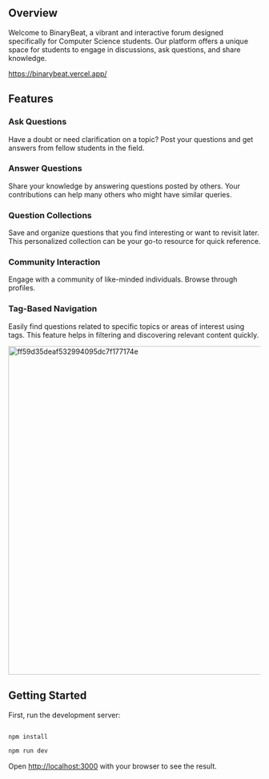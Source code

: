 ## Overview
Welcome to BinaryBeat, a vibrant and interactive forum designed specifically for Computer Science students. Our platform offers a unique space for students to engage in discussions, ask questions, and share knowledge.

https://binarybeat.vercel.app/

## Features

### Ask Questions
Have a doubt or need clarification on a topic? Post your questions and get answers from fellow students in the field.

### Answer Questions
Share your knowledge by answering questions posted by others. Your contributions can help many others who might have similar queries.

### Question Collections
Save and organize questions that you find interesting or want to revisit later. This personalized collection can be your go-to resource for quick reference.

### Community Interaction
Engage with a community of like-minded individuals. Browse through profiles.

### Tag-Based Navigation
Easily find questions related to specific topics or areas of interest using tags. This feature helps in filtering and discovering relevant content quickly.

<img width="655" alt="ff59d35deaf532994095dc7f177174e" src="https://github.com/AlanRuan0129/BinaryBeat/assets/109261504/9a0532b0-61d1-4c42-b2cb-f8e2801050ca">

## Getting Started

First, run the development server:

```bash

npm install

npm run dev

```

Open [http://localhost:3000](http://localhost:3000) with your browser to see the result.


